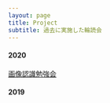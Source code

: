```yaml
---
layout: page
title: Project
subtitle: 過去に実施した輪読会
---
```


#### 2020
[画像認識勉強会](http://localhost:4000/projects/200405-recognition)

#### 2019
